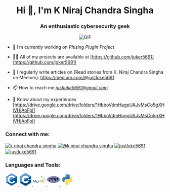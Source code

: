 <h1 align="center">Hi 👋, I'm K Niraj Chandra Singha</h1>
<h3 align="center">An enthusiastic cybersecurity geek</h3>

<p align="center">
    <img height="170" width="250" src="https://i.giphy.com/media/v1.Y2lkPTc5MGI3NjExejk1Y2xqaHhlZmR1OTI0MzI5MW94MjUxcWVnaG1teGo0aHZ0N3Y0eCZlcD12MV9pbnRlcm5hbF9naWZfYnlfaWQmY3Q9Zw/RbDKaczqWovIugyJmW/giphy.gif" alt="GIF">
  
- 🔭 I’m currently working on *Phising Plugin Project*

- 👨‍💻 All of my projects are available at [https://github.com/joker5691](https://github.com/joker5691)

- 📝 I regularly write articles on [Read stories from K. Niraj Chandra Singha on Medium]: https://medium.com/@justluke5691

- 📫 How to reach me *justluke5691@gmail.com*

- 📄 Know about my experiences [https://drive.google.com/drive/folders/1HbboVdmHagpUAJvMsCo5gXHiVHjAoFpI](https://drive.google.com/drive/folders/1HbboVdmHagpUAJvMsCo5gXHiVHjAoFpI)

<h3 align="left">Connect with me:</h3>
<p align="left">
<a href="https://www.linkedin.com/in/k-niraj-chandra-singha-070691223/" target="blank"><img align="center" src="https://raw.githubusercontent.com/rahuldkjain/github-profile-readme-generator/master/src/images/icons/Social/linked-in-alt.svg" alt="k niraj chandra singha" height="30" width="40" /></a>
<a href="https://medium.com/@justluke5691" target="blank"><img align="center" src="https://raw.githubusercontent.com/rahuldkjain/github-profile-readme-generator/master/src/images/icons/Social/medium.svg" alt="@k niraj chandra singha" height="30" width="40" /></a>
<a href="https://www.hackerrank.com/justluke5691" target="blank"><img align="center" src="https://raw.githubusercontent.com/rahuldkjain/github-profile-readme-generator/master/src/images/icons/Social/hackerrank.svg" alt="justluke5691" height="30" width="40" /></a>
<a href="https://auth.geeksforgeeks.org/user/justluke5691" target="blank"><img align="center" src="https://raw.githubusercontent.com/rahuldkjain/github-profile-readme-generator/master/src/images/icons/Social/geeks-for-geeks.svg" alt="justluke5691" height="30" width="40" /></a>
</p>

<h3 align="left">Languages and Tools:</h3>
<p align="left"> <a href="https://www.cprogramming.com/" target="_blank" rel="noreferrer"> <img src="https://raw.githubusercontent.com/devicons/devicon/master/icons/c/c-original.svg" alt="c" width="40" height="40"/> </a> <a href="https://www.w3schools.com/cpp/" target="_blank" rel="noreferrer"> <img src="https://raw.githubusercontent.com/devicons/devicon/master/icons/cplusplus/cplusplus-original.svg" alt="cplusplus" width="40" height="40"/> </a> <a href="https://www.mysql.com/" target="_blank" rel="noreferrer"> <img src="https://raw.githubusercontent.com/devicons/devicon/master/icons/mysql/mysql-original-wordmark.svg" alt="mysql" width="40" height="40"/> </a> <a href="https://www.php.net" target="_blank" rel="noreferrer"> <img src="https://raw.githubusercontent.com/devicons/devicon/master/icons/php/php-original.svg" alt="php" width="40" height="40"/> </a> <a href="https://www.python.org" target="_blank" rel="noreferrer"> <img src="https://raw.githubusercontent.com/devicons/devicon/master/icons/python/python-original.svg" alt="python" width="40" height="40"/> </a> </p>
